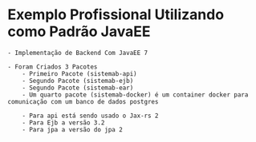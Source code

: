 # Exemplo Profissional Utilizando como Padrão JavaEE

    - Implementação de Backend Com JavaEE 7

    - Foram Criados 3 Pacotes
        - Primeiro Pacote (sistemab-api)
        - Segundo Pacote (sistemab-ejb)
        - Segundo Pacote (sistemab-ear)
        - Um quarto pacote (sistemab-docker) é um container docker para comunicação com um banco de dados postgres

        - Para api está sendo usado o Jax-rs 2
        - Para Ejb a versão 3.2
        - Para jpa a versão do jpa 2
    

    
